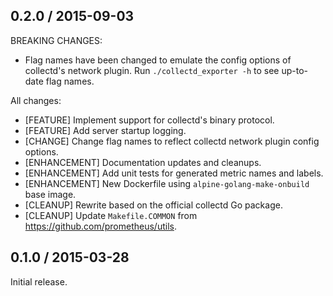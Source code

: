 ## 0.2.0 / 2015-09-03

BREAKING CHANGES:

* Flag names have been changed to emulate the config options of collectd's
  network plugin. Run `./collectd_exporter -h` to see up-to-date flag names.

All changes:

* [FEATURE] Implement support for collectd's binary protocol.
* [FEATURE] Add server startup logging.
* [CHANGE] Change flag names to reflect collectd network plugin config options.
* [ENHANCEMENT] Documentation updates and cleanups.
* [ENHANCEMENT] Add unit tests for generated metric names and labels.
* [ENHANCEMENT] New Dockerfile using `alpine-golang-make-onbuild` base image.
* [CLEANUP] Rewrite based on the official collectd Go package.
* [CLEANUP] Update `Makefile.COMMON` from https://github.com/prometheus/utils.

## 0.1.0 / 2015-03-28

Initial release.
